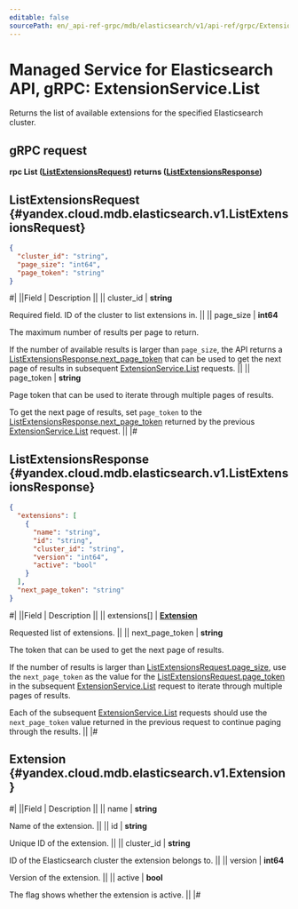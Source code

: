 ```yaml
---
editable: false
sourcePath: en/_api-ref-grpc/mdb/elasticsearch/v1/api-ref/grpc/Extension/list.md
---
```


# Managed Service for Elasticsearch API, gRPC: ExtensionService.List

Returns the list of available extensions for the specified Elasticsearch cluster.

## gRPC request

**rpc List ([ListExtensionsRequest](#yandex.cloud.mdb.elasticsearch.v1.ListExtensionsRequest)) returns ([ListExtensionsResponse](#yandex.cloud.mdb.elasticsearch.v1.ListExtensionsResponse))**

## ListExtensionsRequest {#yandex.cloud.mdb.elasticsearch.v1.ListExtensionsRequest}

```json
{
  "cluster_id": "string",
  "page_size": "int64",
  "page_token": "string"
}
```

#|
||Field | Description ||
|| cluster_id | **string**

Required field. ID of the cluster to list extensions in. ||
|| page_size | **int64**

The maximum number of results per page to return.

If the number of available results is larger than `page_size`, the API returns a [ListExtensionsResponse.next_page_token](#yandex.cloud.mdb.elasticsearch.v1.ListExtensionsResponse) that can be used to get the next page of results in subsequent [ExtensionService.List](#List) requests. ||
|| page_token | **string**

Page token that can be used to iterate through multiple pages of results.

To get the next page of results, set `page_token` to the [ListExtensionsResponse.next_page_token](#yandex.cloud.mdb.elasticsearch.v1.ListExtensionsResponse) returned by the previous [ExtensionService.List](#List) request. ||
|#

## ListExtensionsResponse {#yandex.cloud.mdb.elasticsearch.v1.ListExtensionsResponse}

```json
{
  "extensions": [
    {
      "name": "string",
      "id": "string",
      "cluster_id": "string",
      "version": "int64",
      "active": "bool"
    }
  ],
  "next_page_token": "string"
}
```

#|
||Field | Description ||
|| extensions[] | **[Extension](#yandex.cloud.mdb.elasticsearch.v1.Extension)**

Requested list of extensions. ||
|| next_page_token | **string**

The token that can be used to get the next page of results.

If the number of results is larger than [ListExtensionsRequest.page_size](#yandex.cloud.mdb.elasticsearch.v1.ListExtensionsRequest), use the `next_page_token` as the value for the [ListExtensionsRequest.page_token](#yandex.cloud.mdb.elasticsearch.v1.ListExtensionsRequest) in the subsequent [ExtensionService.List](#List) request to iterate through multiple pages of results.

Each of the subsequent [ExtensionService.List](#List) requests should use the `next_page_token` value returned in the previous request to continue paging through the results. ||
|#

## Extension {#yandex.cloud.mdb.elasticsearch.v1.Extension}

#|
||Field | Description ||
|| name | **string**

Name of the extension. ||
|| id | **string**

Unique ID of the extension. ||
|| cluster_id | **string**

ID of the Elasticsearch cluster the extension belongs to. ||
|| version | **int64**

Version of the extension. ||
|| active | **bool**

The flag shows whether the extension is active. ||
|#